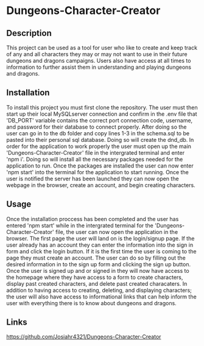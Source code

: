 # Dungeons-Character-Creator

## Description

This project can be used as a tool for user who like to create and keep track of any and all characters they may or may not want to use in their future dungeons and dragons campaigns. Users also have access at all times to information to further assist them in understanding and playing dungeons and dragons. 

## Installation

To install this project you must first clone the repository. The user must then start up their local MySQLserver connection and confirm in the .env file that 'DB_PORT' variable  contains the correct port connection code, username, and password for their database to connect properly. After doing so the user can go in to the db folder and copy lines 1-3 in the schema.sql to be pasted into their personal sql database. Doing so will create the dnd_db. In order for the application to work properly the user must open up the main 'Dungeons-Character-Creator' file in the intergrated terminal and enter 'npm i'. Doing so will install all the necessary packages needed for the application to run. Once the packages are installed the user can now enter 'npm start' into the terminal for the application to start running. Once the user is notified the server has been launched they can now open the webpage in the browser, create an account, and begin creating characters.

## Usage

Once the installation proccess has been completed and the user has entered 'npm start' while in the intergrated terminal for the 'Dungeons-Character-Creator' file, the user can now open the application in the browser. The first page the user will land on is the login/signup page. If the user already has an account they can enter the information into the sign in form and click the login button. If it is the first time the user is coming to the page they must create an account. The user can do so by filling out the desired information in to the sign up form and clicking the sign up button. Once the user is signed up and or signed in they will now have access to the homepage where they have access to a form to create characters, display past created characters, and delete past created characaters. In addition to having access to creating, deleting, and displaying characters; the user will also have access to informational links that can help inform the user with everything there is to know about dungeons and dragons. 

## Links

https://github.com/Josiahr4321/Dungeons-Character-Creator